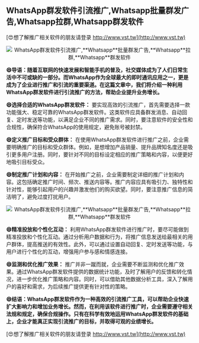 ## **WhatsApp群发软件引流推广,**Whatsapp**批量群发广告,**Whatsapp**拉群,**Whatsapp**群发软件**

[😍想了解推广相关软件的朋友请登录 http://www.vst.tw](http://www.vst.tw)

 <center><img src="https://vst.tw/MP4/tuiguang/png/8.png" alt="WhatsApp群发软件引流推广,**Whatsapp**批量群发广告,**Whatsapp**拉群,**Whatsapp**群发软件"></center>

**😄导语：随着互联网的快速发展和智能手机的普及，社交媒体成为了人们日常生活中不可或缺的一部分。而WhatsApp作为全球最大的即时通讯应用之一，更是成为了企业进行推广和引流的重要渠道。在这篇文章中，我们将介绍一种利用WhatsApp群发软件进行引流推广的方法，帮助企业提升业务增长。**

**😄选择合适的WhatsApp群发软件：**
要实现高效的引流推广，首先需要选择一款功能强大、稳定可靠的WhatsApp群发软件。这类软件应具备群发消息、自动回复、定时发送等功能，以满足企业不同的推广需求。同时，要注意软件的安全性和合规性，确保符合WhatsApp的使用规定，避免账号被封禁。

**😄定义推广目标和受众群体：**
在使用WhatsApp群发软件进行推广之前，企业需要明确推广的目标和受众群体。例如，是想增加产品销量、提升品牌知名度还是吸引更多用户注册。同时，要针对不同的目标设定相应的推广策略和内容，以便更好地吸引目标受众。

**😄制定推广计划和内容：**
在开始推广之前，企业需要制定详细的推广计划和内容。这包括确定推广时间、频次、推送内容等。推广内容应具有吸引力、独特性和针对性，能够引起用户的兴趣并激发他们的购买欲望。同时，要注意推广信息的简洁明了，避免过度打扰用户。

 <center><img src="https://vst.tw/MP4/tuiguang/png/8.png" alt="WhatsApp群发软件引流推广,**Whatsapp**批量群发广告,**Whatsapp**拉群,**Whatsapp**群发软件"></center>

**😄精准投放和个性化互动：**
利用WhatsApp群发软件进行推广时，要尽可能做到精准投放和个性化互动。通过分析用户数据和行为，将推广信息发送给最相关的用户群体，提高推送的有效性。此外，可以通过设置自动回复、定时发送等功能，与用户进行个性化的互动，增强用户参与感和情感连接。

**😄监测和优化推广效果：**
推广并非一蹴而就，企业需要不断监测和优化推广效果。通过WhatsApp群发软件提供的数据统计功能，及时了解用户的反馈和转化情况，进一步优化推广策略和内容。同时，可以借助其他数据分析工具，深入了解用户的喜好和需求，为后续推广提供更有针对性的策略。

**😄结语：WhatsApp群发软件作为一种高效的引流推广工具，可以帮助企业快速扩大影响力和增加业务增长。然而，在利用该软件进行推广时，企业需要遵守相关法规和规定，确保合规操作。只有在科学有效地运用WhatsApp群发软件的基础上，企业才能真正实现引流推广的目标，并取得可观的业绩增长。**

[😍想了解推广相关软件的朋友请登录 http://www.vst.tw](http://www.vst.tw)



